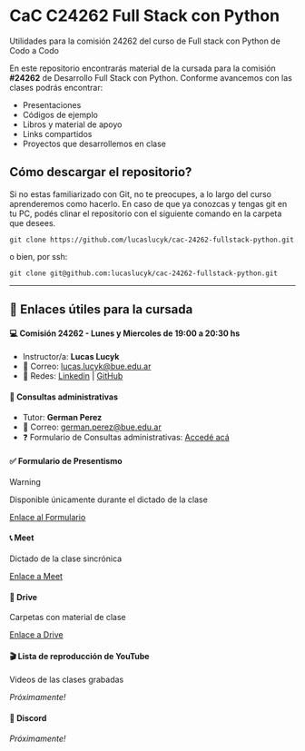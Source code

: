 # CaC  C24262 Full Stack con Python
Utilidades para la comisión 24262 del curso de Full stack con Python de Codo a Codo


En este repositorio encontrarás material de la cursada para la comisión **#24262** de Desarrollo Full Stack con Python. Conforme avancemos con las clases podrás encontrar:

- Presentaciones
- Códigos de ejemplo
- Libros y material de apoyo
- Links compartidos
- Proyectos que desarrollemos en clase

## Cómo descargar el repositorio?

Si no estas familiarizado con Git, no te preocupes, a lo largo del curso aprenderemos como hacerlo. En caso de que ya conozcas y tengas git en tu PC, podés clinar el repositorio con el siguiente comando en la carpeta que desees.

```shell
git clone https://github.com/lucaslucyk/cac-24262-fullstack-python.git
```

o bien, por ssh:

```shell
git clone git@github.com:lucaslucyk/cac-24262-fullstack-python.git
```
---

## 🔗 Enlaces útiles para la cursada

#### 💻 Comisión 24262 - Lunes y Miercoles de 19:00 a 20:30 hs

- Instructor/a: **Lucas Lucyk**  
- 📧 Correo: [lucas.lucyk@bue.edu.ar](mailto:lucas.lucyk@bue.edu.ar)
- 📢 Redes: [Linkedin](https://www.linkedin.com/in/lucaslucyk/) | [GitHub](https://github.com/lucaslucyk)

#### 🙋 Consultas administrativas

- Tutor: **German Perez**
- 📧 Correo: [german.perez@bue.edu.ar](mailto:german.perez@bue.edu.ar)
- ❓ Formulario de Consultas administrativas: [Accedé acá](https://docs.google.com/forms/d/e/1FAIpQLSf6HrPO-iNlEJEW0qZJi6CrwhL--i9YlTdhdjMDBXOdgdrDQg/viewform)

#### ✅ Formulario de Presentismo

> [!WARNING]
> Disponible únicamente durante el dictado de la clase

[Enlace al Formulario](https://docs.google.com/forms/d/e/1FAIpQLSeFKRssrXDmfrJn-E1LY98IyabejgNZkieFevu_jMbWbYKvSw/viewform?usp=sf_link)

#### 📞 Meet

Dictado de la clase sincrónica

[Enlace a Meet](https://meet.google.com/kmu-htak-puu)

#### 📂 Drive

Carpetas con material de clase

[Enlace a Drive](https://drive.google.com/drive/folders/1MwslamtLTuTRviKcyAP3FWa5GmuZyd-P?usp=drive_link)

#### 🎬 Lista de reproducción de YouTube

Videos de las clases grabadas

*Próximamente!*

#### 👥 Discord

*Próximamente!*